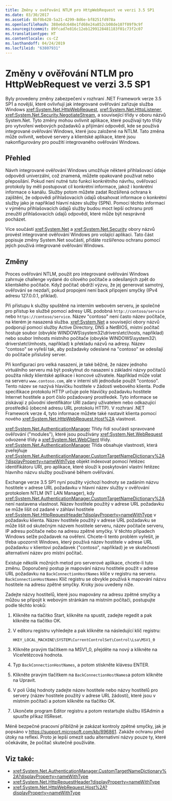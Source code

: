 ```yaml
---
title: Změny v ověřování NTLM pro HttpWebRequest ve verzi 3.5 SP1
ms.date: 03/30/2017
ms.assetid: 8bf0b428-5a21-4299-8d6e-bf8251fd978a
ms.openlocfilehash: 388e6dc648e1fd68e24a852cb08de107f09f9c9f
ms.sourcegitcommit: 89fcad7e816c12eb1299128481183f01c73f2c07
ms.translationtype: HT
ms.contentlocale: cs-CZ
ms.lasthandoff: 04/24/2019
ms.locfileid: "63807931"
---
```

# <a name="changes-to-ntlm-authentication-for-httpwebrequest-in-version-35-sp1"></a>Změny v ověřování NTLM pro HttpWebRequest ve verzi 3.5 SP1

Byly provedeny změny zabezpečení v rozhraní .NET Framework verze 3.5 SP1 a novější, které ovlivňují jak integrované ověřování zařizuje služba Windows <xref:System.Net.HttpWebRequest>, <xref:System.Net.HttpListener>, <xref:System.Net.Security.NegotiateStream>, a související třídy v oboru názvů System.Net. Tyto změny mohou ovlivnit aplikace, které používají tyto třídy pro vytvoření webových požadavků a přijímání odpovědí, kde se používá integrované ověřování Windows, které jsou založené na NTLM. Tato změna může ovlivnit, webové servery a klientské aplikace, které jsou nakonfigurovány pro použití integrovaného ověřování Windows.

## <a name="overview"></a>Přehled

Návrh integrované ověřování Windows umožňuje některé přihlašovací údaje odpovědí univerzální, což znamená, můžete opakovaně používat nebo přeposílání. Pokud není nutné tuto funkci konkrétního návrhu, ověřovací protokoly by měli postupovat cíl konkrétní informace, jakož i konkrétní informace o kanálu. Služby potom můžete zadat Rozšířená ochrana k zajištění, že odpovědi přihlašovacích údajů obsahovat informace o konkrétní služby jako je například hlavní název služby (SPN). Pomocí těchto informací v výměnu přihlašovacích údajů služby budou moct lepší ochranu proti zneužití přihlašovacích údajů odpovědí, které může být nesprávně pocházet.

Více součástí <xref:System.Net> a <xref:System.Net.Security> obory názvů provést integrované ověřování Windows pro volající aplikaci. Tato část popisuje změny System.Net součástí, přidáte rozšířenou ochranu pomocí jejich používá integrované ověřování Windows.

## <a name="changes"></a>Změny

Proces ověřování NTLM, použít pro integrované ověřování Windows zahrnuje challenge vydané do cílového počítače a odesílaných zpět do klientského počítače. Když počítač obdrží výzvu, že jej generovat samotný, ověřování se nezdaří, pokud propojení není back připojení smyčky (IPv4 adresu 127.0.0.1, příklad).

Při přístupu k služby spuštěné na interním webovém serveru, je společné pro přístup ke službě pomocí adresy URL podobná `http://contoso/service` nebo `https://contoso/service`. Název "contoso" není často název počítače, na kterém je nasazená služba. <xref:System.Net> a související obory názvů podporují pomocí služby Active Directory, DNS a NetBIOS, místní počítač hostuje soubor (obvykle WINDOWS\system32\drivers\etc\hosts, například) nebo soubor lmhosts místního počítače (obvykle WINDOWS\system32\ drivers\etc\lmhosts, například) k překladu názvů na adresy. Název "contoso" se vyřeší tak, aby požadavky odeslané na "contoso" se odesílají do počítače příslušný server.

Při konfiguraci pro velká nasazení, je také běžné, že název jednoho virtuálního serveru má být poskytnut do nasazení s základní názvy počítačů použita nikdy klientské aplikace i koncové uživatele. Například může volat na serveru `www.contoso.com`, ale v interní síti jednoduše použít "contoso". Tento název se nazývá hlavičku hostitele v žádosti webového klienta. Podle specifikace protokolu HTTP určuje pole hlavičky požadavku hostitele Internet hostitele a port číslo požadovaný prostředek. Tyto informace se získávají z původní identifikátor URI zadaný uživatelem nebo odkazující prostředků (obecně adresu URL protokolu HTTP). V rozhraní .NET Framework verze 4, tyto informace můžete také nastavit klienta pomocí nového <xref:System.Net.HttpWebRequest.Host%2A> vlastnost.

<xref:System.Net.AuthenticationManager> Třídy řídí součásti spravované ověřování ("modules"), které jsou používány <xref:System.Net.WebRequest> odvozené třídy a <xref:System.Net.WebClient> třídy. <xref:System.Net.AuthenticationManager> Třída obsahuje vlastnosti, která zveřejňuje <xref:System.Net.AuthenticationManager.CustomTargetNameDictionary%2A?displayProperty=nameWithType> objekt indexovat pomocí řetězec identifikátoru URI, pro aplikace, které slouží k poskytování vlastní řetězec hlavního názvu služby používané během ověřování.

Exchange verze 3.5 SP1 nyní použity výchozí hodnoty se zadáním názvu hostitele v adrese URL požadavku v hlavní název služby v ověřování protokolem NTLM (NT LAN Manager), kdy <xref:System.Net.AuthenticationManager.CustomTargetNameDictionary%2A> není nastavena vlastnost. Název hostitele použitý v adrese URL požadavku se může lišit od zadané v záhlaví hostitele <xref:System.Net.HttpRequestHeader?displayProperty=nameWithType> v požadavku klienta. Název hostitele použitý v adrese URL požadavku se může lišit od skutečným názvem hostitele serveru, název počítače serveru, IP adresu počítače nebo na adresu zpětné smyčky. V těchto případech Windows selže požadavek na ověření. Chcete-li tento problém vyřešit, je třeba upozornit Windows, který používá název hostitele v adrese URL požadavku v klientovi požadavek ("contoso", například) je ve skutečnosti alternativní název pro místní počítač.

Existuje několik možných metod pro serverové aplikace, chcete-li tuto změnu. Doporučený postup je mapování názvu hostitele použít v adrese URL požadavku na `BackConnectionHostNames` klíče v registru na serveru. `BackConnectionHostNames` Klíč registru se obvykle používá k mapování názvu hostitele na adresu zpětné smyčky. Kroky jsou uvedeny níže.

Zadejte názvy hostitelů, které jsou mapovány na adresu zpětné smyčky a můžou se připojit k webovým stránkám na místním počítači, postupujte podle těchto kroků:

1. Klikněte na tlačítko Start, klikněte na spustit, zadejte regedit a pak klikněte na tlačítko OK.

2. V editoru registru vyhledejte a pak klikněte na následující klíč registru:

    `HKEY_LOCAL_MACHINE\SYSTEM\CurrentControlSet\Control\Lsa\MSV1_0`

3. Klikněte pravým tlačítkem na MSV1_0, přejděte na nový a klikněte na Víceřetězcová hodnota.

4. Typ `BackConnectionHostNames`, a potom stiskněte klávesu ENTER.

5. Klikněte pravým tlačítkem na `BackConnectionHostNames`a potom klikněte na Upravit.

6. V poli Údaj hodnoty zadejte název hostitele nebo názvy hostitelů pro servery (název hostitele použitý v adrese URL žádosti), které jsou v místním počítači a potom klikněte na tlačítko OK.

7. Ukončete program Editor registru a potom restartujte službu IISAdmin a spusťte příkaz IISReset.

Méně bezpečné pracovní přibližně je zakázat kontroly zpětné smyčky, jak je popsáno v <https://support.microsoft.com/kb/896861>. Zakáže ochranu před útoky na reflexi. Proto je lepší omezit sadu alternativní názvy pouze ty, které očekáváte, že počítač skutečně používáte.

## <a name="see-also"></a>Viz také:

- <xref:System.Net.AuthenticationManager.CustomTargetNameDictionary%2A?displayProperty=nameWithType>
- <xref:System.Net.HttpRequestHeader?displayProperty=nameWithType>
- <xref:System.Net.HttpWebRequest.Host%2A?displayProperty=nameWithType>
